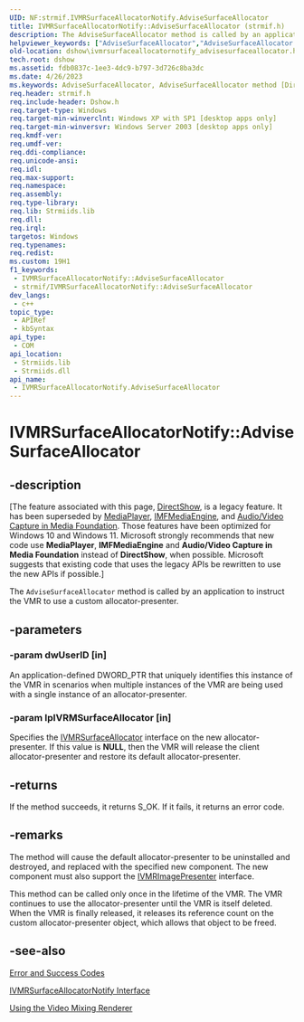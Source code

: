 ```yaml
---
UID: NF:strmif.IVMRSurfaceAllocatorNotify.AdviseSurfaceAllocator
title: IVMRSurfaceAllocatorNotify::AdviseSurfaceAllocator (strmif.h)
description: The AdviseSurfaceAllocator method is called by an application to instruct the VMR to use a custom allocator-presenter.
helpviewer_keywords: ["AdviseSurfaceAllocator","AdviseSurfaceAllocator method [DirectShow]","AdviseSurfaceAllocator method [DirectShow]","IVMRSurfaceAllocatorNotify interface","IVMRSurfaceAllocatorNotify interface [DirectShow]","AdviseSurfaceAllocator method","IVMRSurfaceAllocatorNotify.AdviseSurfaceAllocator","IVMRSurfaceAllocatorNotify::AdviseSurfaceAllocator","IVMRSurfaceAllocatorNotifyAdviseSurfaceAllocator","dshow.ivmrsurfaceallocatornotify_advisesurfaceallocator","strmif/IVMRSurfaceAllocatorNotify::AdviseSurfaceAllocator"]
old-location: dshow\ivmrsurfaceallocatornotify_advisesurfaceallocator.htm
tech.root: dshow
ms.assetid: fdb0837c-1ee3-4dc9-b797-3d726c8ba3dc
ms.date: 4/26/2023
ms.keywords: AdviseSurfaceAllocator, AdviseSurfaceAllocator method [DirectShow], AdviseSurfaceAllocator method [DirectShow],IVMRSurfaceAllocatorNotify interface, IVMRSurfaceAllocatorNotify interface [DirectShow],AdviseSurfaceAllocator method, IVMRSurfaceAllocatorNotify.AdviseSurfaceAllocator, IVMRSurfaceAllocatorNotify::AdviseSurfaceAllocator, IVMRSurfaceAllocatorNotifyAdviseSurfaceAllocator, dshow.ivmrsurfaceallocatornotify_advisesurfaceallocator, strmif/IVMRSurfaceAllocatorNotify::AdviseSurfaceAllocator
req.header: strmif.h
req.include-header: Dshow.h
req.target-type: Windows
req.target-min-winverclnt: Windows XP with SP1 [desktop apps only]
req.target-min-winversvr: Windows Server 2003 [desktop apps only]
req.kmdf-ver: 
req.umdf-ver: 
req.ddi-compliance: 
req.unicode-ansi: 
req.idl: 
req.max-support: 
req.namespace: 
req.assembly: 
req.type-library: 
req.lib: Strmiids.lib
req.dll: 
req.irql: 
targetos: Windows
req.typenames: 
req.redist: 
ms.custom: 19H1
f1_keywords:
 - IVMRSurfaceAllocatorNotify::AdviseSurfaceAllocator
 - strmif/IVMRSurfaceAllocatorNotify::AdviseSurfaceAllocator
dev_langs:
 - c++
topic_type:
 - APIRef
 - kbSyntax
api_type:
 - COM
api_location:
 - Strmiids.lib
 - Strmiids.dll
api_name:
 - IVMRSurfaceAllocatorNotify.AdviseSurfaceAllocator
---
```


# IVMRSurfaceAllocatorNotify::AdviseSurfaceAllocator


## -description

\[The feature associated with this page, [DirectShow](/windows/win32/directshow/directshow), is a legacy feature. It has been superseded by [MediaPlayer](/uwp/api/Windows.Media.Playback.MediaPlayer), [IMFMediaEngine](/windows/win32/api/mfmediaengine/nn-mfmediaengine-imfmediaengine), and [Audio/Video Capture in Media Foundation](windows/win32/medfound/audio-video-capture-in-media-foundation). Those features have been optimized for Windows 10 and Windows 11. Microsoft strongly recommends that new code use **MediaPlayer**, **IMFMediaEngine** and **Audio/Video Capture in Media Foundation** instead of **DirectShow**, when possible. Microsoft suggests that existing code that uses the legacy APIs be rewritten to use the new APIs if possible.\]

The <code>AdviseSurfaceAllocator</code> method is called by an application to instruct the VMR to use a custom allocator-presenter.

## -parameters

### -param dwUserID [in]

An application-defined DWORD_PTR that uniquely identifies this instance of the VMR in scenarios when multiple instances of the VMR are being used with a single instance of an allocator-presenter.

### -param lpIVRMSurfaceAllocator [in]

Specifies the <a href="/windows/desktop/api/strmif/nn-strmif-ivmrsurfaceallocator">IVMRSurfaceAllocator</a> interface on the new allocator-presenter. If this value is <b>NULL</b>, then the VMR will release the client allocator-presenter and restore its default allocator-presenter.

## -returns

If the method succeeds, it returns S_OK. If it fails, it returns an error code.

## -remarks

The method will cause the default allocator-presenter to be uninstalled and destroyed, and replaced with the specified new component. The new component must also support the <a href="/windows/desktop/api/strmif/nn-strmif-ivmrimagepresenter">IVMRImagePresenter</a> interface.

This method can be called only once in the lifetime of the VMR. The VMR continues to use the allocator-presenter until the VMR is itself deleted. When the VMR is finally released, it releases its reference count on the custom allocator-presenter object, which allows that object to be freed.

## -see-also

<a href="/windows/desktop/DirectShow/error-and-success-codes">Error and Success Codes</a>



<a href="/windows/desktop/api/strmif/nn-strmif-ivmrsurfaceallocatornotify">IVMRSurfaceAllocatorNotify Interface</a>



<a href="/windows/desktop/DirectShow/using-the-video-mixing-renderer">Using the Video Mixing Renderer</a>